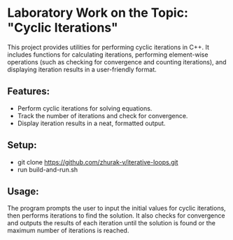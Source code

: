 # Laboratory Work on the Topic: "Cyclic Iterations"

This project provides utilities for performing cyclic iterations in C++. It includes functions for calculating iterations, performing element-wise operations (such as checking for convergence and counting iterations), and displaying iteration results in a user-friendly format.

## Features:

- Perform cyclic iterations for solving equations.
- Track the number of iterations and check for convergence.
- Display iteration results in a neat, formatted output.

## Setup:

- git clone https://github.com/zhurak-v/iterative-loops.git
- run build-and-run.sh

## Usage:

The program prompts the user to input the initial values for cyclic iterations, then performs iterations to find the solution. It also checks for convergence and outputs the results of each iteration until the solution is found or the maximum number of iterations is reached.